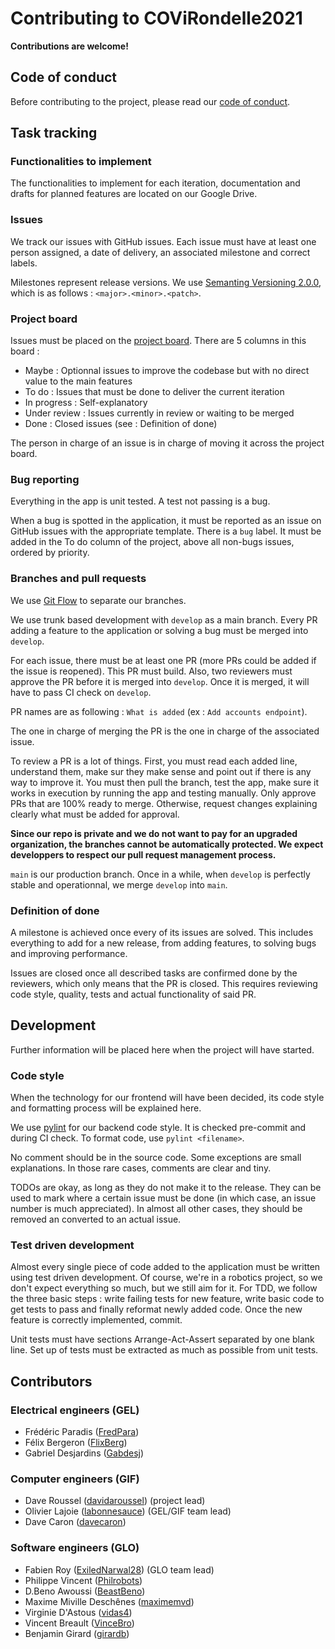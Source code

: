 # Contributing to COViRondelle2021

**Contributions are welcome!**

## Code of conduct

Before contributing to the project, please read our [code of conduct](CODE_OF_CONDUCT.md).

## Task tracking

### Functionalities to implement

The functionalities to implement for each iteration, documentation and drafts for planned features are located on our Google Drive.

### Issues

We track our issues with GitHub issues. Each issue must have at least one person assigned, a date of delivery, an associated milestone and correct labels.

Milestones represent release versions. We use [Semanting Versioning 2.0.0](https://semver.org/), which is as follows : `<major>.<minor>.<patch>`.

### Project board

Issues must be placed on the [project board](https://github.com/GLO3013-E4/COViRondelle2021/projects/1). There are 5 columns in this board : 

- Maybe : Optionnal issues to improve the codebase but with no direct value to the main features
- To do : Issues that must be done to deliver the current iteration
- In progress : Self-explanatory
- Under review : Issues currently in review or waiting to be merged
- Done : Closed issues (see : Definition of done)

The person in charge of an issue is in charge of moving it across the project board.

### Bug reporting

Everything in the app is unit tested. A test not passing is a bug.

When a bug is spotted in the application, it must be reported as an issue on GitHub issues with the appropriate template. There is a `bug` label. It must be added in the To do column of the project, above all non-bugs issues, ordered by priority.

### Branches and pull requests

We use [Git Flow](https://nvie.com/posts/a-successful-git-branching-model/) to separate our branches.

We use trunk based development with `develop` as a main branch. Every PR adding a feature to the application or solving a bug must be merged into `develop`.

For each issue, there must be at least one PR (more PRs could be added if the issue is reopened). This PR must build. Also, two reviewers must approve the PR before it is merged into `develop`. Once it is merged, it will have to pass CI check on `develop`.

PR names are as following : `What is added` (ex : `Add accounts endpoint`).

The one in charge of merging the PR is the one in charge of the associated issue.

To review a PR is a lot of things. First, you must read each added line, understand them, make sur they make sense and point out if there is any way to improve it. You must then pull the branch, test the app, make sure it works in execution by running the app and testing manually. Only approve PRs that are 100% ready to merge. Otherwise, request changes explaining clearly what must be added for approval.

**Since our repo is private and we do not want to pay for an upgraded organization, the branches cannot be automatically protected. We expect developpers to respect our pull request management process.**

`main` is our production branch. Once in a while, when `develop` is perfectly stable and operationnal, we merge `develop` into `main`.

### Definition of done

A milestone is achieved once every of its issues are solved. This includes everything to add for a new release, from adding features, to solving bugs and improving performance.

Issues are closed once all described tasks are confirmed done by the reviewers, which only means that the PR is closed. This requires reviewing code style, quality, tests and actual functionality of said PR.

## Development

Further information will be placed here when the project will have started.

### Code style

When the technology for our frontend will have been decided, its code style and formatting process will be explained here.

We use [pylint](https://www.pylint.org/) for our backend code style. It is checked pre-commit and during CI check. To format code, use `pylint <filename>`.

No comment should be in the source code. Some exceptions are small explanations. In those rare cases, comments are clear and tiny.

TODOs are okay, as long as they do not make it to the release. They can be used to mark where a certain issue must be done (in which case, an issue number is much appreciated). In almost all other cases, they should be removed an converted to an actual issue.

### Test driven development

Almost every single piece of code added to the application must be written using test driven development. Of course, we're in a robotics project, so we don't expect everything so much, but we still aim for it. For TDD, we follow the three basic steps : write failing tests for new feature, write basic code to get tests to pass and finally reformat newly added code. Once the new feature is correctly implemented, commit.

Unit tests must have sections Arrange-Act-Assert separated by one blank line. Set up of tests must be extracted as much as possible from unit tests.

## Contributors

### Electrical engineers (GEL)

- Frédéric Paradis ([FredPara](https://github.com/FredPara))
- Félix Bergeron ([FlixBerg](https://github.com/FlixBerg))
- Gabriel Desjardins ([Gabdesj](https://github.com/Gabdesj))

### Computer engineers (GIF)

- Dave Roussel ([davidaroussel](https://github.com/davidaroussel)) (project lead)
- Olivier Lajoie ([labonnesauce](https://github.com/labonnesauce)) (GEL/GIF team lead)
- Dave Caron ([davecaron](https://github.com/davecaron))

### Software engineers (GLO)

- Fabien Roy ([ExiledNarwal28](https://github.com/ExiledNarwal28)) (GLO team lead)
- Philippe Vincent ([Philrobots](https://github.com/Philrobots))
- D.Beno Awoussi ([BeastBeno](https://github.com/BeastBeno))
- Maxime Miville Deschênes ([maximemvd](https://github.com/maximemvd))
- Virginie D'Astous ([vidas4](https://github.com/vidas4))
- Vincent Breault ([VinceBro](https://github.com/VinceBro))
- Benjamin Girard ([girardb](https://github.com/girardb))
